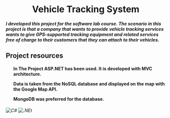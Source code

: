 <h1 align="center" fill="#1d334a">Vehicle Tracking System</h1>
<h5>I developed this project for the software lab course. The scenario in this project is that a company that wants to provide vehicle tracking services wants to give GPS-supported tracking equipment and related services free of charge to their customers that they can attach to their vehicles.</h5>

<h2>Project resources</h2>
<h4>
  <ul>In The Project ASP.NET has been used. It is developed with MVC architecture.</ul>
  <ul>Data is taken from the NoSQL database and displayed on the map with the Google Map API.</ul>
  <ul>MongoDB was preferred for the database.</ul>
</h4>

<h6>
  <img alt="C#" src="https://img.shields.io/badge/c%23-%23239120.svg?style=for-the-badge&logo=c-sharp&logoColor=white"/>
  <img alt=".NEt" src="https://img.shields.io/badge/.NET-5C2D91?style=for-the-badge&logo=.net&logoColor=white"/>
</h6>
